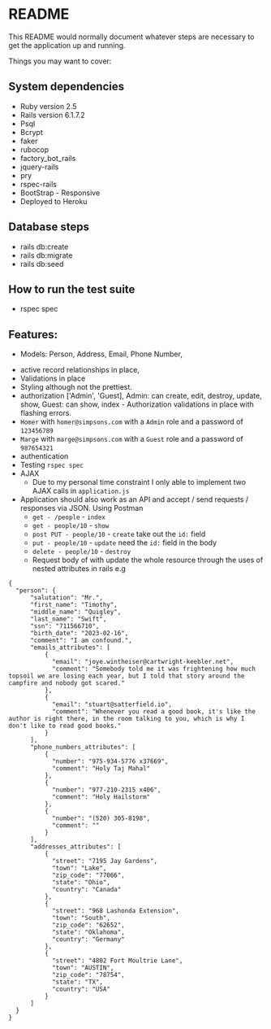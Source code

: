 # README

This README would normally document whatever steps are necessary to get the
application up and running.

Things you may want to cover:

## System dependencies

- Ruby version 2.5
- Rails version 6.1.7.2
- Psql
- Bcrypt
- faker
- rubocop
- factory_bot_rails
- jquery-rails
- pry
- rspec-rails
- BootStrap - Responsive
- Deployed to Heroku

## Database steps

- rails db:create
- rails db:migrate
- rails db:seed

## How to run the test suite

- rspec spec

## Features:

- Models: Person, Address, Email, Phone Number,

* active record relationships in place,
* Validations in place
* Styling although not the prettiest.
* authorization ['Admin', 'Guest], Admin: can create, edit, destroy, update, show, Guest: can show, index - Authorization validations in place with flashing errors.
* `Homer` with `homer@simpsons.com` with a `Admin` role and a password of `123456789`
* `Marge` with `marge@simpsons.com` with a `Guest` role and a password of `987654321`
* authentication
* Testing `rspec spec`
* AJAX
  - Due to my personal time constraint I only able to implement two AJAX calls in `application.js`
* Application should also work as an API and accept / send requests / responses via JSON. Using Postman
  - `get - /people` - `index`
  - `get - people/10` - `show`
  - `post PUT - people/10` - `create` take out the `id:` field 
  - `put - people/10` - `update` need the `id:` field in the body
  - `delete - people/10` - `destroy`
  - Request body of with update the whole resource through the uses of nested attributes in rails e.g

```
{
  "person": {
      "salutation": "Mr.",
      "first_name": "Timothy",
      "middle_name": "Quigley",
      "last_name": "Swift",
      "ssn": "711566710",
      "birth_date": "2023-02-16",
      "comment": "I am confound.",
      "emails_attributes": [
          {
            "email": "joye.wintheiser@cartwright-keebler.net",
            "comment": "Somebody told me it was frightening how much topsoil we are losing each year, but I told that story around the campfire and nobody got scared."
          },
          {
            "email": "stuart@satterfield.io",
            "comment": "Whenever you read a good book, it's like the author is right there, in the room talking to you, which is why I don't like to read good books."
          }
      ],
      "phone_numbers_attributes": [
          {
            "number": "975-934-5776 x37669",
            "comment": "Holy Taj Mahal"
          },
          {
            "number": "977-210-2315 x406",
            "comment": "Holy Hailstorm"
          },
          {
            "number": "(520) 305-8198",
            "comment": ""
          }
      ],
      "addresses_attributes": [
          {
            "street": "7195 Jay Gardens",
            "town": "Lake",
            "zip_code": "77066",
            "state": "Ohio",
            "country": "Canada"
          },
          {
            "street": "968 Lashonda Extension",
            "town": "South",
            "zip_code": "62652",
            "state": "Oklahoma",
            "country": "Germany"
          },
          {
            "street": "4802 Fort Moultrie Lane",
            "town": "AUSTIN",
            "zip_code": "78754",
            "state": "TX",
            "country": "USA"
          }
      ]
  }
}
```
